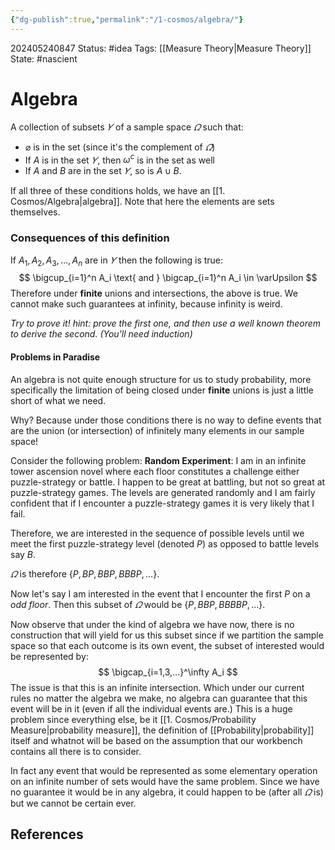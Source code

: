 ```yaml
---
{"dg-publish":true,"permalink":"/1-cosmos/algebra/"}
---
```


202405240847
Status: #idea
Tags: [[Measure Theory\|Measure Theory]]
State: #nascient
# Algebra

A collection of subsets $\varUpsilon$ of a sample space $\varOmega$ such that:
- $\varnothing$ is in the set (since it's the complement of $\varOmega$)
- If $A$ is in the set $\varUpsilon$, then $\omega^c$ is in the set as well
- If $A$ and $B$ are in the set $\varUpsilon$, so is $A \cup B$.

If all three of these conditions holds, we have an [[1. Cosmos/Algebra\|algebra]].
Note that here the elements are sets themselves.
### Consequences of this definition
If $A_1, A_2, A_3, \dots, A_n$ are in $\varUpsilon$ then the following is true:
$$
\bigcup_{i=1}^n A_i  \text{ and } \bigcap_{i=1}^n A_i \in \varUpsilon
$$
Therefore under **finite** unions and intersections, the above is true.
We cannot make such guarantees at infinity, because infinity is weird.

*Try to prove it! hint: prove the first one, and then use a well known theorem to derive the second. (You'll need induction)*
#### Problems in Paradise
An algebra is not quite enough structure for us to study probability, more specifically the limitation of being closed under **finite** unions is just a little short of what we need.

Why? Because under those conditions there is no way to define events that are the union (or intersection) of infinitely many elements in our sample space!

Consider the following problem:
**Random Experiment**: I am in an infinite tower ascension novel where each floor constitutes a challenge either puzzle-strategy or battle. I happen to be great at battling, but not so great at puzzle-strategy games. The levels are generated randomly and I am fairly confident that if I encounter a puzzle-strategy games it is very likely that I fail.

Therefore, we are interested in the sequence of possible levels until we meet the first puzzle-strategy level (denoted $P$) as opposed to battle levels say $B$.

$\varOmega$ is therefore $\{P, BP, BBP, BBBP, \dots\}$.

Now let's say I am interested in the event that I encounter the first $P$ on a *odd floor*.
Then this subset of $\varOmega$ would be $\{P, BBP, BBBBP, \dots\}$.

Now observe that under the kind of algebra we have now, there is no construction that will yield for us this subset since if we partition the sample space so that each outcome is its own event, the subset of interested would  be represented by:
$$
\bigcap_{i=1,3,...}^\infty A_i
$$
The issue is that this is an infinite intersection. Which under our current rules no matter the algebra we make, no algebra can guarantee that this event will be in it (even if all the individual events are.) This is a huge problem since everything else, be it [[1. Cosmos/Probability Measure\|probability measure]], the definition of [[Probability\|probability]] itself and whatnot will be based on the assumption that our workbench contains all there is to consider.

In fact any event that would be represented as some elementary operation on an infinite number of sets would have the same problem. Since we have no guarantee it would be in any algebra, it could happen to be (after all $\varOmega$ is) but we cannot be certain ever.

## References
